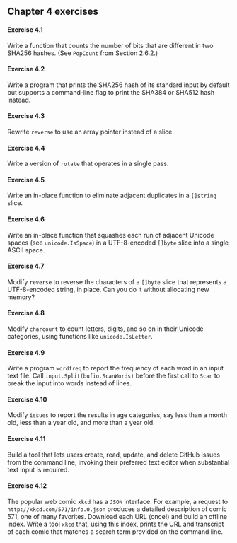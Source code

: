 ## Chapter 4 exercises

#### Exercise 4.1
Write a function that counts the number of bits that are different in two SHA256 hashes. (See `PopCount` from Section 2.6.2.)

#### Exercise 4.2
Write a program that prints the SHA256 hash of its standard input by default but supports a command-line flag to print the SHA384 or SHA512 hash instead.

#### Exercise 4.3
Rewrite `reverse` to use an array pointer instead of a slice.

#### Exercise 4.4
Write a version of `rotate` that operates in a single pass.

#### Exercise 4.5
Write an in-place function to eliminate adjacent duplicates in a `[]string` slice.

#### Exercise 4.6
Write an in-place function that squashes each run of adjacent Unicode spaces (see `unicode.IsSpace`) in a UTF-8-encoded `[]byte` slice into a single ASCII space.

#### Exercise 4.7
Modify `reverse` to reverse the characters of a `[]byte` slice that represents a UTF-8-encoded string, in place. Can you do it without allocating new memory?

#### Exercise 4.8
Modify `charcount` to count letters, digits, and so on in their Unicode categories, using functions like `unicode.IsLetter`.

#### Exercise 4.9
Write a program `wordfreq` to report the frequency of each word in an input text file. Call `input.Split(bufio.ScanWords)` before the first call to `Scan` to break the input into words instead of lines.

#### Exercise 4.10
Modify `issues` to report the results in age categories, say less than a month old, less than a year old, and more than a year old.

#### Exercise 4.11
Build a tool that lets users create, read, update, and delete GitHub issues from the command line, invoking their preferred text editor when substantial text input is required.

#### Exercise 4.12
The popular web comic `xkcd` has a `JSON` interface. For example, a request to `http://xkcd.com/571/info.0.json` produces a detailed description of comic 571, one of many favorites. Download each URL (once!) and build an offline index. Write a tool `xkcd` that, using this index, prints the URL and transcript of each comic that matches a search term provided on the command line.
